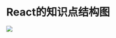 # React的知识点结构图

![](https://guiwanzhyq.oss-cn-hangzhou.aliyuncs.com/hc/img/20240718/f2512a1b-4b2f-4319-aee0-2b88f2b7f529.png)